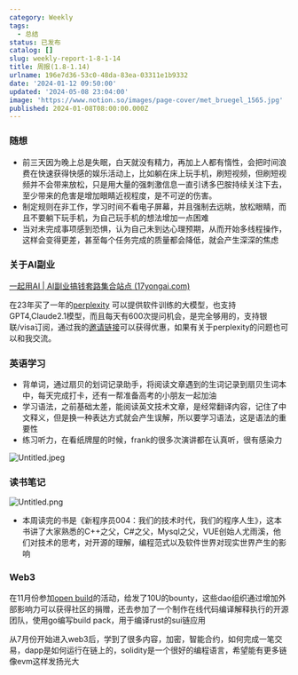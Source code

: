 ```yaml
---
category: Weekly
tags:
  - 总结
status: 已发布
catalog: []
slug: weekly-report-1-8-1-14
title: 周报(1.8-1.14)
urlname: 196e7d36-53c0-48da-83ea-03311e1b9332
date: '2024-01-12 09:50:00'
updated: '2024-05-08 23:04:00'
image: 'https://www.notion.so/images/page-cover/met_bruegel_1565.jpg'
published: 2024-01-08T08:00:00.000Z
---
```


### 随想

- 前三天因为晚上总是失眠，白天就没有精力，再加上人都有惰性，会把时间浪费在快速获得快感的娱乐活动上，比如躺在床上玩手机，刷短视频，但刷短视频并不会带来放松，只是用大量的强刺激信息一直引诱多巴胺持续关注下去，至少带来的危害是增加眼睛近视程度，是不可逆的伤害。
- 制定规则在非工作，学习时间不看电子屏幕，并且强制去远眺，放松眼睛，而且不要躺下玩手机，为自己玩手机的想法增加一点困难
- 当对未完成事项感到恐惧，认为自己未到达心理预期，从而开始多线程操作，这样会变得更差，甚至每个任务完成的质量都会降低，就会产生深深的焦虑

### 关于AI副业


[一起用AI | AI副业搞钱套路集合站点 (17yongai.com)](https://17yongai.com/)


在23年买了一年的[perplexity](https://www.perplexity.ai/) 可以提供软件训练的大模型，也支持GPT4,Claude2.1模型，而且每天有600次提问机会，是完全够用的，支持银联/visa订阅，通过我的[邀请链接](https://perplexity.ai/pro?referral_code=SGJ7X87B)可以获得优惠，如果有关于perplexity的问题也可以和我交流。


### 英语学习

- 背单词，通过扇贝的划词记录助手，将阅读文章遇到的生词记录到扇贝生词本中，每天完成打卡，还有一帮准备高考的小朋友一起加油
- 学习语法，之前基础太差，能阅读英文技术文章，是经常翻译内容，记住了中文释义，但是换一种表达方式就会产生误解，所以要学习语法，这是语法的重要性
- 练习听力，在看纸牌屋的时候，frank的很多次演讲都在认真听，很有感染力

![Untitled.jpeg](https://prod-files-secure.s3.us-west-2.amazonaws.com/5d24fe63-e567-4804-86f9-9fdc62e13082/c33f3733-be40-431e-a494-10399ac86f32/Untitled.jpeg?X-Amz-Algorithm=AWS4-HMAC-SHA256&X-Amz-Content-Sha256=UNSIGNED-PAYLOAD&X-Amz-Credential=ASIAZI2LB466WRZVZH5A%2F20250408%2Fus-west-2%2Fs3%2Faws4_request&X-Amz-Date=20250408T213508Z&X-Amz-Expires=3600&X-Amz-Security-Token=IQoJb3JpZ2luX2VjEAYaCXVzLXdlc3QtMiJGMEQCIB6L0rhFmKxh8FGK66SgKIlJJo0hAZAvOLrct0CqbxiUAiAyYus8JRTOnZLfgCB16WOaafc%2Bgr3UjL%2BJ80sYvggEnSr%2FAwh%2BEAAaDDYzNzQyMzE4MzgwNSIMEdeTFYeVLWDfq5IqKtwDx7x7zrNcmeaK5QXSZ69BiUEZlxWXmmeelfKRFz%2BvgjwcpiCspsc%2F6vvaEJPM%2FegFuyYE7EjPT1t%2FK4nJWd0W8yCv7q8ZfeCYOH%2FzwKwU6ce1DJ%2FiJTIgdjgGKFns8xBboiqAYuqFdkbexeVj7b9nDqCe%2B%2FCXHdMTMgq57PbJU3nZaMGrgkeUS%2FqdiHtq9fmjFP3dJYet%2BpRw6SghfYaWZ3EbGu%2Fw7atctWRT4PXYq4%2Fc%2Bug6vfoiSN%2Bs3ssIb%2FTmoHy3ipcXrgVYgACwWvAJL%2BclRnBoR%2BNdGiCRzIL5M9w7BVDgiw1lMQnJpYGa08VS9rlo92rtPWLG%2FElKGv%2FYP9GN2Ntm5Bjr44LI3UYi3ilRjVbdyc0hTZuR9WMqasX2j0EzEEZqxl%2FoGH3yq49Eci25IHZXVQZT4dUy4IoMcMTlliMRMo7sldU2JzEUjwlr6xfoT5T7LwSE%2FQp9t9MiUsZUxvylXNTHZo4byl%2BS3NKwR%2BBSsJCo%2Bm6A0OZuE8mX41125xyokeuH5KQGjIsjPV7Sz55Uq3BvVqOz8pEX58TFhdxBeDen47iuWF1iw4CH7FfEz3OGmGXbX7Z%2FCpF5saGXb%2BrvhqECXne2yzpyH%2BPDIHYO6AKAjExmH44wuqjWvwY6pgGFE8XmoEHpK4lRcWmgwXrCZun4j8Ct2SbF%2F%2BupQ1mmHz%2BeUl%2Bc5YE1f0NqJRSisK9tquxXHck3TREGYjz5Bc4ByDoO234jokf6XOx0DiTVjtFdzyp7CE69cZP9nRcYZJd%2Fvb0i2O%2FvCpMvBpvcYdZP6Tg8y0zIysotW400uDRtSqG3NXfJcYx0UAADcKutp8gWH6RkZnWXdsHi6zEtqr%2BkSK3YP5k%2F&X-Amz-Signature=57cda77100d51c9e127b2ba8b66cabfd3dd700010ee7cdfa4e94904b9e88b9ae&X-Amz-SignedHeaders=host&x-id=GetObject)


### 读书笔记


![Untitled.png](https://prod-files-secure.s3.us-west-2.amazonaws.com/5d24fe63-e567-4804-86f9-9fdc62e13082/96aa439a-1c95-4054-aa84-ef4e0c8eb5d1/Untitled.png?X-Amz-Algorithm=AWS4-HMAC-SHA256&X-Amz-Content-Sha256=UNSIGNED-PAYLOAD&X-Amz-Credential=ASIAZI2LB466WRZVZH5A%2F20250408%2Fus-west-2%2Fs3%2Faws4_request&X-Amz-Date=20250408T213508Z&X-Amz-Expires=3600&X-Amz-Security-Token=IQoJb3JpZ2luX2VjEAYaCXVzLXdlc3QtMiJGMEQCIB6L0rhFmKxh8FGK66SgKIlJJo0hAZAvOLrct0CqbxiUAiAyYus8JRTOnZLfgCB16WOaafc%2Bgr3UjL%2BJ80sYvggEnSr%2FAwh%2BEAAaDDYzNzQyMzE4MzgwNSIMEdeTFYeVLWDfq5IqKtwDx7x7zrNcmeaK5QXSZ69BiUEZlxWXmmeelfKRFz%2BvgjwcpiCspsc%2F6vvaEJPM%2FegFuyYE7EjPT1t%2FK4nJWd0W8yCv7q8ZfeCYOH%2FzwKwU6ce1DJ%2FiJTIgdjgGKFns8xBboiqAYuqFdkbexeVj7b9nDqCe%2B%2FCXHdMTMgq57PbJU3nZaMGrgkeUS%2FqdiHtq9fmjFP3dJYet%2BpRw6SghfYaWZ3EbGu%2Fw7atctWRT4PXYq4%2Fc%2Bug6vfoiSN%2Bs3ssIb%2FTmoHy3ipcXrgVYgACwWvAJL%2BclRnBoR%2BNdGiCRzIL5M9w7BVDgiw1lMQnJpYGa08VS9rlo92rtPWLG%2FElKGv%2FYP9GN2Ntm5Bjr44LI3UYi3ilRjVbdyc0hTZuR9WMqasX2j0EzEEZqxl%2FoGH3yq49Eci25IHZXVQZT4dUy4IoMcMTlliMRMo7sldU2JzEUjwlr6xfoT5T7LwSE%2FQp9t9MiUsZUxvylXNTHZo4byl%2BS3NKwR%2BBSsJCo%2Bm6A0OZuE8mX41125xyokeuH5KQGjIsjPV7Sz55Uq3BvVqOz8pEX58TFhdxBeDen47iuWF1iw4CH7FfEz3OGmGXbX7Z%2FCpF5saGXb%2BrvhqECXne2yzpyH%2BPDIHYO6AKAjExmH44wuqjWvwY6pgGFE8XmoEHpK4lRcWmgwXrCZun4j8Ct2SbF%2F%2BupQ1mmHz%2BeUl%2Bc5YE1f0NqJRSisK9tquxXHck3TREGYjz5Bc4ByDoO234jokf6XOx0DiTVjtFdzyp7CE69cZP9nRcYZJd%2Fvb0i2O%2FvCpMvBpvcYdZP6Tg8y0zIysotW400uDRtSqG3NXfJcYx0UAADcKutp8gWH6RkZnWXdsHi6zEtqr%2BkSK3YP5k%2F&X-Amz-Signature=a1f790aa3fde55b0b6665985bfd8ac51dba3361f229e7cb31455412b2d4b07f8&X-Amz-SignedHeaders=host&x-id=GetObject)

- 本周读完的书是《新程序员004：我们的技术时代，我们的程序人生》，这本书讲了大家熟悉的C++之父，C#之父，Mysql之父，VUE创始人尤雨溪，他们对技术的思考，对开源的理解，编程范式以及软件世界对现实世界产生的影响

### Web3


在11月份参加[open build](https://openbuild.xyz/learn/challenges)的活动，给发了10U的bounty，这些dao组织通过增加外部影响力可以获得社区的捐赠，还去参加了一个制作在线代码编译解释执行的开源团队，使用go编写build pack，用于编译rust的sui链应用


从7月份开始进入web3后，学到了很多内容，加密，智能合约，如何完成一笔交易，dapp是如何运行在链上的，solidity是一个很好的编程语言，希望能有更多链像evm这样发扬光大

